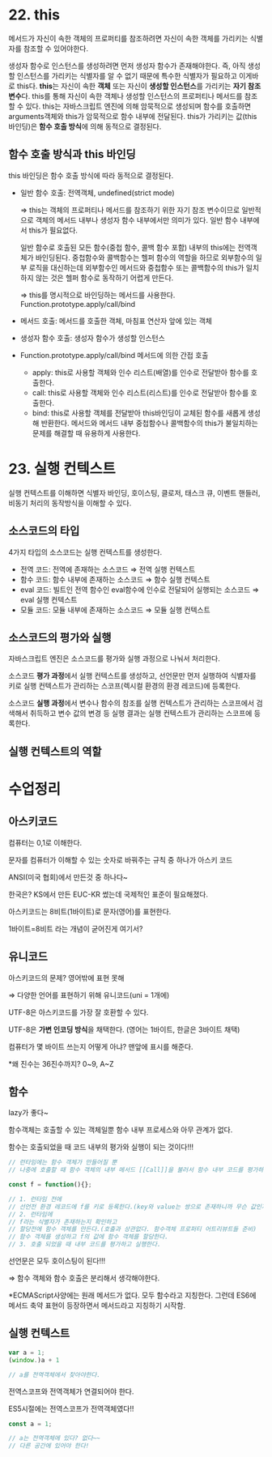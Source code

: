 # 22. this

메서드가 자신이 속한 객체의 프로퍼티를 참조하려면 자신이 속한 객체를 가리키는 식별자를 참조할 수 있어야한다. 

생성자 함수로 인스턴스를 생성하려면 먼저 생성자 함수가 존재해야한다. 즉, 아직 생성할 인스턴스를 가리키는 식별자를 알 수 없기 때문에 특수한 식별자가 필요하고 이게바로 this다. **this**는 자신이 속한 **객체** 또는 자신이 **생성할 인스턴스**를 가리키는 **자기 참조 변수**다. this를 통해 자신이 속한 객체나 생성할 인스턴스의 프로퍼티나 메서드를 참조할 수 있다. this는 자바스크립트 엔진에 의해 암묵적으로 생성되며 함수를 호출하면 arguments객체와 this가 암묵적으로 함수 내부에 전달된다. this가 가리키는 값(this 바인딩)은 **함수 호출 방식**에 의해 동적으로 결정된다. 

## 함수 호출 방식과 this 바인딩

this 바인딩은 함수 호출 방식에 따라 동적으로 결정된다.  

- 일반 함수 호출: 전역객체, undefined(strict mode)
    
    ⇒ this는 객체의 프로퍼티나 메서드를 참조하기 위한 자기 참조 변수이므로 일반적으로 객체의 메서드 내부나 생성자 함수 내부에서만 의미가 있다. 일반 함수 내부에서 this가 필요없다.
    
    일반 함수로 호출된 모든 함수(중첩 함수, 콜백 함수 포함) 내부의 this에는 전역객체가 바인딩된다. 중첩함수와 콜백함수는 헬퍼 함수의 역할을 하므로 외부함수의 일부 로직을 대신하는데 외부함수인 메서드와 중첩함수 또는 콜백함수의 this가 일치하지 않는 것은 헬퍼 함수로 동작하기 어렵게 만든다. 
    
    ⇒ this를 명시적으로 바인딩하는 메서드를 사용한다. Function.prototype.apply/call/bind 
    
- 메서드 호출: 메서드를 호출한 객체, 마침표 연산자 앞에 있는 객체
- 생성자 함수 호출: 생성자 함수가 생성할 인스턴스
- Function.prototype.apply/call/bind 메서드에 의한 간접 호출
    - apply: this로 사용할 객체와 인수 리스트(배열)를 인수로 전달받아 함수를 호출한다.
    - call: this로 사용할 객체와 인수 리스트(리스트)를 인수로 전달받아 함수를 호출한다.
    - bind: this로 사용할 객체를 전달받아 this바인딩이 교체된 함수를 새롭게 생성해 반환한다. 메서드와 메서드 내부 중첩함수나 콜백함수의 this가 불일치하는 문제를 해결할 때 유용하게 사용한다.

# 23. 실행 컨텍스트

실행 컨텍스트를 이해하면 식별자 바인딩, 호이스팅, 클로저, 태스크 큐, 이벤트 핸들러, 비동기 처리의 동작방식을 이해할 수 있다. 

## 소스코드의 타입

4가지 타입의 소스코드는 실행 컨텍스트를 생성한다. 

- 전역 코드: 전역에 존재하는 소스코드 ⇒ 전역 실행 컨텍스트
- 함수 코드: 함수 내부에 존재하는 소스코드 ⇒ 함수 실행 컨텍스트
- eval 코드: 빌트인 전역 함수인 eval함수에 인수로 전달되어 실행되는 소스코드 ⇒ eval 실행 컨텍스트
- 모듈 코드: 모듈 내부에 존재하는 소스코드 ⇒ 모듈 실행 컨텍스트

## 소스코드의 평가와 실행

자바스크립트 엔진은 소스코드를 평가와 실행 과정으로 나눠서 처리한다. 

소스코드 **평가 과정**에서 실행 컨텍스트를 생성하고, 선언문만 먼저 실행하여 식별자를 키로 실행 컨텍스트가 관리하는 스코프(렉시컬 환경의 환경 레코드)에 등록한다.

소스코드 **실행 과정**에서 변수나 함수의 참조를 실행 컨텍스트가 관리하는 스코프에서 검색해서 취득하고 변수 값의 변경 등 실행 결과는 실행 컨텍스트가 관리하는 스코프에 등록한다.   

## 실행 컨텍스트의 역할

# 수업정리

## 아스키코드

컴퓨터는 0,1로 이해한다. 

문자를 컴퓨터가 이해할 수 있는 숫자로 바꿔주는 규칙 중 하나가 아스키 코드

ANSI(미국 협회)에서 만든것 중 하나다~ 

한국은? KS에서 만든 EUC-KR 썼는데 국제적인 표준이 필요해졌다. 

아스키코드는 8비트(1바이트)로 문자(영어)를 표현한다. 

1바이트=8비트 라는 개념이 굳어진게 여기서?   

## 유니코드

아스키코드의 문제? 영어밖에 표현 못해

⇒ 다양한 언어를 표현하기 위해 유니코드(uni = 1개에)

UTF-8은 아스키코드를 가장 잘 호환할 수 있다. 

UTF-8은 **가변 인코딩 방식**을 채택한다. (영어는 1바이트, 한글은 3바이트 채택)

컴퓨터가 몇 바이트 쓰는지 어떻게 아냐? 맨앞에 표시를 해준다. 

*왜 진수는 36진수까지? 0~9, A~Z

## 함수

lazy가 좋다~

함수객체는 호출할 수 있는 객체일뿐 함수 내부 프로세스와 아무 관계가 없다. 

함수는 호출되었을 때 코드 내부의 평가와 실행이 되는 것이다!!!

```jsx
// 런타임에는 함수 객체가 만들어질 뿐
// 나중에 호출할 때 함수 객체의 내부 메서드 [[Call]]을 불러서 함수 내부 코드를 평가하고 실행하는 것

const f = function(){};

// 1. 런타임 전에 
// 선언전 환경 레코드에 f를 키로 등록한다.(key와 value는 쌍으로 존재하니까 무슨 값인지는 모르지만 어떤 값이 들어가있을 것이다.)
// 2. 런타임에
// f라는 식별자가 존재하는지 확인하고 
// 할당전에 함수 객체를 만든다.(호출과 상관없다. 함수객체 프로퍼티 어트리뷰트들 준비)
// 함수 객체를 생성하고 f의 값에 함수 객체를 할당한다.   
// 3. 호출 되었을 때 내부 코드를 평가하고 실행한다.
```

선언문은 모두 호이스팅이 된다!!!

⇒ 함수 객체와 함수 호출은 분리해서 생각해야한다.

*ECMAScript사양에는 원래 메서드가 없다. 모두 함수라고 지칭한다. 그런데 ES6에 메서드 축약 표현이 등장하면서 메서드라고 지칭하기 시작함. 

## 실행 컨텍스트

```jsx
var a = 1;
(window.)a + 1

// a를 전역객체에서 찾아야한다. 
```

전역스코프와 전역객체가 연결되어야 한다. 

ES5시절에는 전역스코프가 전역객체였다!!

```jsx
const a = 1;

// a는 전역객체에 있다? 없다~~
// 다른 공간에 있어야 한다!
```

